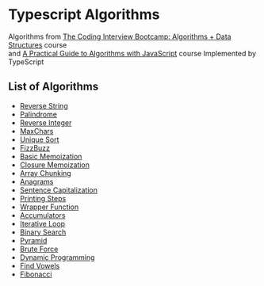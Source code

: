 # Typescript Algorithms

Algorithms from [The Coding Interview Bootcamp: Algorithms + Data Structures](https://www.udemy.com/coding-interview-bootcamp-algorithms-and-data-structure/) course  
and [A Practical Guide to Algorithms with JavaScript](https://frontendmasters.com/courses/practical-algorithms/) course
Implemented by TypeScript

## List of Algorithms

- [Reverse String](https://github.com/devlorz/typescript-algorithm/blob/master/src/reversestring.ts)
- [Palindrome](https://github.com/devlorz/typescript-algorithm/blob/master/src/palindrome.ts)
- [Reverse Integer](https://github.com/devlorz/typescript-algorithm/blob/master/src/reverseint.ts)
- [MaxChars](https://github.com/devlorz/typescript-algorithm/blob/master/src/maxchar.ts)
- [Unique Sort](https://github.com/devlorz/typescript-algorithm/blob/master/src/uniqsort.ts)
- [FizzBuzz](https://github.com/devlorz/typescript-algorithm/blob/master/src/fizzbuzz.ts)
- [Basic Memoization](https://github.com/devlorz/typescript-algorithm/blob/master/src/basic-memoization.ts)
- [Closure Memoization](https://github.com/devlorz/typescript-algorithm/blob/master/src/closure-memoization.ts)
- [Array Chunking](https://github.com/devlorz/typescript-algorithm/blob/master/src/chunk.ts)
- [Anagrams](https://github.com/devlorz/typescript-algorithm/blob/master/src/anagrams.ts)
- [Sentence Capitalization](https://github.com/devlorz/typescript-algorithm/blob/master/src/capitalize.ts)
- [Printing Steps](https://github.com/devlorz/typescript-algorithm/blob/master/src/steps.ts)
- [Wrapper Function](https://github.com/devlorz/typescript-algorithm/blob/master/src/wrapper-function.ts)
- [Accumulators](https://github.com/devlorz/typescript-algorithm/blob/master/src/accumulators.ts)
- [Iterative Loop](https://github.com/devlorz/typescript-algorithm/blob/master/src/iterative-loop.ts)
- [Binary Search](https://github.com/devlorz/typescript-algorithm/blob/master/src/binarySearch.ts)
- [Pyramid](https://github.com/devlorz/typescript-algorithm/blob/master/src/pyramid.ts)
- [Brute Force](https://github.com/devlorz/typescript-algorithm/blob/master/src/brute-force.ts)
- [Dynamic Programming](https://github.com/devlorz/typescript-algorithm/blob/master/src/dynamic-programming.ts)
- [Find Vowels](https://github.com/devlorz/typescript-algorithm/blob/master/src/vowels.ts)
- [Fibonacci](https://github.com/devlorz/typescript-algorithm/blob/master/src/fibonacci.ts)
